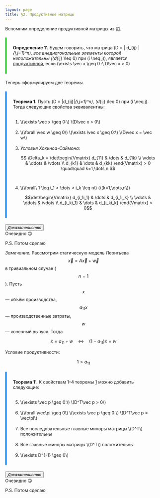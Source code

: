 ```yaml
---
layout: page
title: §2. Продуктивные матрицы
---
```



Вспомним определение продуктивной матрицы из <a href="../par_01">§1</a>.

<div style="border-left: 5px solid LimeGreen; padding: 10px 20px; margin: 20px 0">

<b>Определение 1'.</b> Будем говорить, что матрица \(D = \| d_{ij} \|_{i,j=1}^n\), все внедиагональные элементы которой неположительны (\(d_{ij} \leq 0\) при \(i \neq j\)), является <u>продуктивной</u>, если \(\exists \vec x \geq 0 :\ D\vec x > 0\)

</div>

Теперь сформулируем две теоремы.

<div id="th1" style="border-left: 5px solid DodgerBlue; padding: 10px 20px; margin: 20px 0">

<b>Теорема 1.</b> Пусть \(D = \|d_{ij}\|_{i,j=1}^n\), \(d_{ij} \leq 0\) при \(i \neq j\). Тогда следующие свойства эквивалентны: <br> <br>
<ol>
<li> \(\exists \vec x \geq 0:\) \(D\vec x > 0\) </li> <br>
 
<li> \(\forall \vec w \geq 0\) \(\exists \vec x \geq 0:\) \(D\vec x = \vec w\) </li> <br>
 
<li> <i>Условия Хокинса-Саймона</i>: 
    
$$ \Delta_k = \det\begin{Vmatrix}
d_{11} & \dots & d_{1k} \\
\vdots & \ddots & \vdots \\
d_{k1} & \dots & d_{kk}
\end{Vmatrix} > 0 \quad\quad k=1,\dots,n $$ </li> <br>

<li> \(\forall\ 1 \leq i_1 < \dots < i_k \leq n\) (\(k=1,\dots,n\)) 

$$\det\begin{Vmatrix}
d_{i_1i_1} & \dots & d_{i_1i_k} \\
\vdots & \ddots & \vdots \\
d_{i_ki_1} & \dots & d_{i_ki_k}
\end{Vmatrix} > 0$$ </li>
</ol>
</div>

<div>
<button class="proofbtn"><i>Доказательство</i></button>
<div class="proof">
  Очевидно 🙃 <br>
  
  P.S. Потом сделаю
</div>
</div>

*Замечание.* Рассмотрим статическую модель Леонтьева $$\vec x = A\vec x + \vec w$$ в тривиальном случае ($$n=1$$). Пусть $$x$$ &mdash; объём производства, $$a_{11}x$$ &mdash; производственные затраты, $$w$$ &mdash; конечный выпуск. Тогда

$$x = a_{11} + w \quad \Leftrightarrow \quad (1-a_{11})x = w$$

Условие продуктивности:

$$1 > a_{11}$$

<div style="border-left: 5px solid DodgerBlue; padding: 10px 20px; margin: 20px 0">

<b>Теорема 1'.</b> К свойствам 1&ndash;4 теоремы <a href="#th1">1</a> можно добавить следующие: <br> <br>
<ol start="5">
<li> \(\exists \vec p \geq 0:\) \(D^T\vec p > 0\) </li> <br>
 
<li> \(\forall \vec\pi \geq 0\) \(\exists \vec p \geq 0:\) \(D^T\vec p = \vec\pi\) </li> <br>

<li> Все последовательные главные миноры матрицы \(D^T\) положительны </li> <br>

<li> Все главные миноры матрицы \(D^T\) положительны </li> <br>

<li> \(\exists D^{-1} \geq 0\) </li>
</ol>
</div>

<div>
<button class="proofbtn"><i>Доказательство</i></button>
<div class="proof">
  Очевидно 🙃 <br>
  
  P.S. Потом сделаю
</div>
</div>
